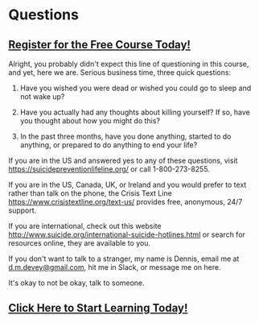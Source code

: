 # Questions
##  [Register for the Free Course Today!](https://roppers.thinkific.com/courses/computing-fundamentals)
Alright, you probably didn't expect this line of questioning in this course, and yet, here we are. Serious business time, three quick questions:

1. Have you wished you were dead or wished you could go to sleep and not wake up?

2. Have you actually had any thoughts about killing yourself? If so, have you thought about how you might do this?

3. In the past three months, have you done anything, started to do anything, or prepared to do anything to end your life?

If you are in the US and answered yes to any of these questions, visit <https://suicidepreventionlifeline.org/> or call 1-800-273-8255.

If you are in the US, Canada, UK, or Ireland and you would prefer to text rather than talk on the phone, the Crisis Text Line <https://www.crisistextline.org/text-us/>  provides free, anonymous, 24/7 support.  

If you are international, check out this website <http://www.suicide.org/international-suicide-hotlines.html> or search for resources online, they are available to you.

If you don't want to talk to a stranger, my name is Dennis, email me at d.m.devey@gmail.com, hit me in Slack, or message me on here.

It's okay to not be okay, talk to someone.

##  [Click Here to Start Learning Today!](https://roppers.thinkific.com/courses/computing-fundamentals)

